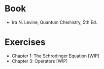 # Book
- Ira N. Levine, Quantum Chemistry, 5th Ed.

# Exercises
- Chapter 1: The Schrodinger Equation [WIP]
- Chapter 3: Operators [WIP]
